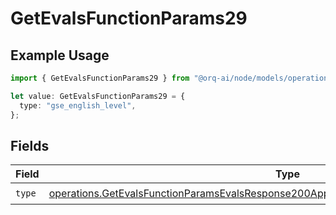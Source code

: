 # GetEvalsFunctionParams29

## Example Usage

```typescript
import { GetEvalsFunctionParams29 } from "@orq-ai/node/models/operations";

let value: GetEvalsFunctionParams29 = {
  type: "gse_english_level",
};
```

## Fields

| Field                                                                                                                                                                                              | Type                                                                                                                                                                                               | Required                                                                                                                                                                                           | Description                                                                                                                                                                                        |
| -------------------------------------------------------------------------------------------------------------------------------------------------------------------------------------------------- | -------------------------------------------------------------------------------------------------------------------------------------------------------------------------------------------------- | -------------------------------------------------------------------------------------------------------------------------------------------------------------------------------------------------- | -------------------------------------------------------------------------------------------------------------------------------------------------------------------------------------------------- |
| `type`                                                                                                                                                                                             | [operations.GetEvalsFunctionParamsEvalsResponse200ApplicationJSONResponseBodyData529Type](../../models/operations/getevalsfunctionparamsevalsresponse200applicationjsonresponsebodydata529type.md) | :heavy_check_mark:                                                                                                                                                                                 | N/A                                                                                                                                                                                                |